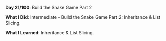 **Day 21/100**: Build the Snake Game Part 2

**What I Did**: Intermediate - Build the Snake Game Part 2: Inheritance & List Slicing.

**What I Learned**: Inheritance & List Slicing.
